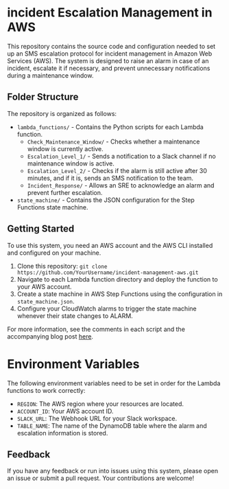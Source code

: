 # incident Escalation Management in AWS

This repository contains the source code and configuration needed to set up an SMS escalation protocol for incident management in Amazon Web Services (AWS). The system is designed to raise an alarm in case of an incident, escalate it if necessary, and prevent unnecessary notifications during a maintenance window.

## Folder Structure

The repository is organized as follows:

- `lambda_functions/` - Contains the Python scripts for each Lambda function.
  - `Check_Maintenance_Window/` - Checks whether a maintenance window is currently active.
  - `Escalation_Level_1/` - Sends a notification to a Slack channel if no maintenance window is active.
  - `Escalation_Level_2/` - Checks if the alarm is still active after 30 minutes, and if it is, sends an SMS notification to the team.
  - `Incident_Response/` - Allows an SRE to acknowledge an alarm and prevent further escalation.
- `state_machine/` - Contains the JSON configuration for the Step Functions state machine.

## Getting Started

To use this system, you need an AWS account and the AWS CLI installed and configured on your machine.

1. Clone this repository: `git clone https://github.com/YourUsername/incident-management-aws.git`
2. Navigate to each Lambda function directory and deploy the function to your AWS account.
3. Create a state machine in AWS Step Functions using the configuration in `state_machine.json`.
4. Configure your CloudWatch alarms to trigger the state machine whenever their state changes to ALARM.

For more information, see the comments in each script and the accompanying blog post [here](https://medium.com/p/4c5afb3a0628).

# Environment Variables

The following environment variables need to be set in order for the Lambda functions to work correctly:

- `REGION`: The AWS region where your resources are located.
- `ACCOUNT_ID`: Your AWS account ID.
- `SLACK_URL`: The Webhook URL for your Slack workspace.
- `TABLE_NAME`: The name of the DynamoDB table where the alarm and escalation information is stored.

## Feedback

If you have any feedback or run into issues using this system, please open an issue or submit a pull request. Your contributions are welcome!
